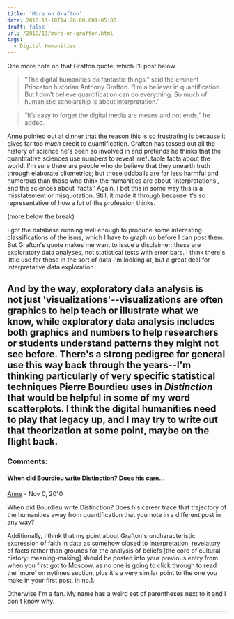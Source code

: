 ```yaml
---
title: 'More on Grafton'
date: 2010-11-18T14:26:00.001-05:00
draft: false
url: /2010/11/more-on-grafton.html
tags:
  - Digital Humanities
---
```


One more note on that Grafton quote, which I'll post below.

> “The digital humanities do fantastic things,” said the eminent Princeton historian Anthony Grafton. “I’m a believer in quantification. But I don’t believe quantification can do everything. So much of humanistic scholarship is about interpretation.”

> “It’s easy to forget the digital media are means and not ends,” he added.

Anne pointed out at dinner that the reason this is so frustrating is because it gives far too *much* credit to quantification. Grafton has tossed out all the history of science he's been so involved in and pretends he thinks that the quantitative sciences use numbers to reveal irrefutable facts about the world. I'm sure there are people who do believe that they unearth truth through elaborate cliometrics; but those oddballs are far less harmful and numerous than those who think the humanities are about 'interpretations', and the sciences about 'facts.' Again, I bet this in some way this is a misstatement or misquotation. Still, it made it through because it's so representative of how a lot of the profession thinks.

(more below the break)

I got the database running well enough to produce some interesting classifications of the isms, which I have to graph up before I can post them. But Grafton's quote makes me want to issue a disclaimer: these are exploratory data analyses, not statistical tests with error bars. I think there's little use for those in the sort of data I'm looking at, but a great deal for interpretative data exploration.

## And by the way, exploratory data analysis is not just 'visualizations'--visualizations are often graphics to help teach or illustrate what we know, while exploratory data analysis includes both graphics and numbers to help researchers or students understand patterns they might not see before. There's a strong pedigree for general use this way back through the years--I'm thinking particularly of very specific statistical techniques Pierre Bourdieu uses in _Distinction_ that would be helpful in some of my word scatterplots. I think the digital humanities need to play that legacy up, and I may try to write out that theorization at some point, maybe on the flight back.

### Comments:

#### When did Bourdieu write Distinction? Does his care...

[Anne]("noreply@blogger.com") - <time datetime="2010-11-28T07:27:18.440-05:00">Nov 0, 2010</time>

When did Bourdieu write Distinction? Does his career trace that trajectory of the humanities away from quantification that you note in a different post in any way?

Additionally, I think that my point about Grafton's uncharacteristic expression of faith in data as somehow closed to interpretation, revelatory of facts rather than grounds for the analysis of beliefs \[the core of cultural history: meaning-making\] should be posted into your previous entry from when you first got to Moscow, as no one is going to click through to read the 'more' on nytimes section, plus it's a very similar point to the one you make in your first post, in no.1.

Otherwise I'm a fan. My name has a weird set of parentheses next to it and I don't know why.

<hr />
